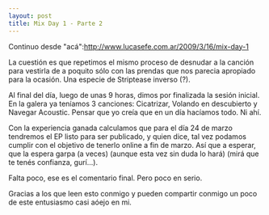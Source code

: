 ```yaml
--- 
layout: post
title: Mix Day 1 - Parte 2
---
```

Continuo desde "ac&aacute;":http://www.lucasefe.com.ar/2009/3/16/mix-day-1

La cuesti&oacute;n es que repetimos el mismo proceso de desnudar a la canci&oacute;n para vestirla de a poquito s&oacute;lo con las prendas que nos parecia apropiado para la ocasi&oacute;n. Una especie de Striptease inverso (?). 

Al final del d&iacute;a, luego de unas 9 horas, dimos por finalizada la sesi&oacute;n inicial. En la galera ya ten&iacute;amos 3 canciones: Cicatrizar, Volando en descubierto y Navegar Acoustic. Pensar que yo cre&iacute;a que en un d&iacute;a hac&iacute;amos todo. Ni ah&iacute;. 

Con la experiencia ganada calculamos que para el d&iacute;a 24 de marzo tendremos el EP listo para ser publicado, y quien dice, tal vez podamos cumplir con el objetivo de tenerlo online a fin de marzo. As&iacute; que a esperar, que la espera garpa (a veces) (aunque esta vez sin duda lo har&aacute;) (mir&aacute; que te ten&eacute;s confianza, gur&iacute;...). 

Falta poco, ese es el comentario final. Pero poco en serio. 

Gracias a los que leen esto conmigo y pueden compartir conmigo un poco de este entusiasmo casi a&oacute;ejo en mi. 
